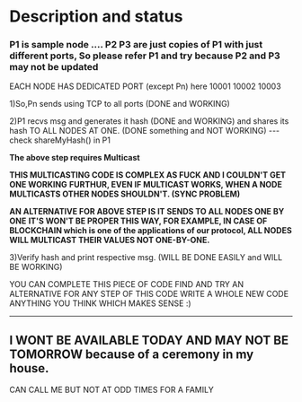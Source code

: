 # Description and status

### P1 is sample node .... P2 P3 are just copies of P1 with just different ports, So please refer P1 and try because P2 and P3 may not be updated



EACH NODE HAS DEDICATED PORT (except Pn)
here 10001 10002 10003

1)So,Pn sends using TCP to all ports (DONE and WORKING)

2)P1 recvs msg and generates it hash (DONE and WORKING)
  and shares its hash TO ALL NODES AT ONE. (DONE something and NOT WORKING) --- check shareMyHash() in P1

**The above step requires Multicast**

**THIS MULTICASTING CODE IS COMPLEX AS FUCK AND I COULDN'T GET ONE WORKING**
**FURTHUR, EVEN IF MULTICAST WORKS, WHEN A NODE MULTICASTS OTHER NODES SHOULDN'T. (SYNC PROBLEM)**


**AN ALTERNATIVE FOR ABOVE STEP IS IT SENDS TO ALL NODES ONE BY ONE**
**IT'S WON'T BE PROPER THIS WAY, FOR EXAMPLE, IN CASE OF BLOCKCHAIN which is one of the applications of our protocol, ALL NODES WILL MULTICAST THEIR VALUES NOT ONE-BY-ONE.**

3)Verify hash and print respective msg. (WILL BE DONE EASILY and WILL BE WORKING)


YOU CAN
          COMPLETE THIS PIECE OF CODE
          FIND AND TRY AN ALTERNATIVE FOR ANY STEP OF THIS CODE
          WRITE A WHOLE NEW CODE
          ANYTHING YOU THINK WHICH MAKES SENSE :)
          
          
          
          
          
          
          
          
          
________________________________________________________________________
## I WONT BE AVAILABLE TODAY AND MAY NOT BE TOMORROW because of a ceremony in my house.
CAN CALL ME BUT NOT AT ODD TIMES FOR A FAMILY
